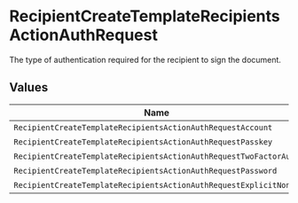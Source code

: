 # RecipientCreateTemplateRecipientsActionAuthRequest

The type of authentication required for the recipient to sign the document.


## Values

| Name                                                              | Value                                                             |
| ----------------------------------------------------------------- | ----------------------------------------------------------------- |
| `RecipientCreateTemplateRecipientsActionAuthRequestAccount`       | ACCOUNT                                                           |
| `RecipientCreateTemplateRecipientsActionAuthRequestPasskey`       | PASSKEY                                                           |
| `RecipientCreateTemplateRecipientsActionAuthRequestTwoFactorAuth` | TWO_FACTOR_AUTH                                                   |
| `RecipientCreateTemplateRecipientsActionAuthRequestPassword`      | PASSWORD                                                          |
| `RecipientCreateTemplateRecipientsActionAuthRequestExplicitNone`  | EXPLICIT_NONE                                                     |
